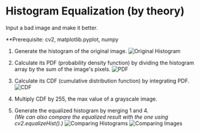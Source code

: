 # Histogram Equalization (by theory)

Input a bad image and make it better.

**Prerequisite: cv2, matplotlib.pyplot, numpy

1. Generate the histogram of the original image.
![Original Histogram](https://imgur.com/8utpRWm.png)

2. Calculate its PDF (probability density function) by dividing the histogram array by the sum of the image's pixels.
![PDF](https://imgur.com/ReCr6iA.png)

3. Calculate its CDF (cumulative distribution function) by integrating PDF.
![CDF](https://imgur.com/y6HZY3c.png)

4. Multiply CDF by 255, the max value of a grayscale image.

5. Generate the equalized histogram by merging 1 and 4. </br>
*(We can also compare the equalized result with the one using cv2.equalizeHist().)*
![Comparing Histograms](https://imgur.com/Q1WH2hn.png)
![Comparing Images](https://imgur.com/JGZUvxu.png)
